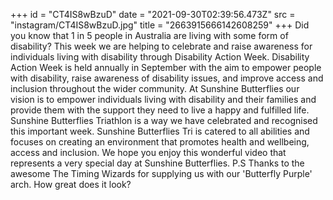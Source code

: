 +++
id = "CT4IS8wBzuD"
date = "2021-09-30T02:39:56.473Z"
src = "instagram/CT4IS8wBzuD.jpg"
title = "2663915666142608259"
+++
Did you know that 1 in 5 people in Australia are living with some form of disability? This week we are helping to celebrate and raise awareness for individuals living with disability through Disability Action Week. Disability Action Week is held annually in September with the aim to empower people with disability, raise awareness of disability issues, and improve access and inclusion throughout the wider community. At Sunshine Butterflies our vision is to empower individuals living with disability and their families and provide them with the support they need to live a happy and fulfilled life. Sunshine Butterflies Triathlon is a way we have celebrated and recognised this important week. Sunshine Butterflies Tri is catered to all abilities and focuses on creating an environment that promotes health and wellbeing, access and inclusion. We hope you enjoy this wonderful video that represents a very special day at Sunshine Butterflies. P.S Thanks to the awesome The Timing Wizards for supplying us with our 'Butterfly Purple' arch. How great does it look?